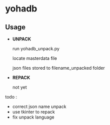 # yohadb
## Usage
- **UNPACK**
  
  run yohadb_unpack.py
  
  locate masterdata file
  
  json files stored to filename_unpacked folder
  
- **REPACK**

  not yet

todo :
  - correct json name unpack
  - use tkinter to repack
  - fix unpack language
